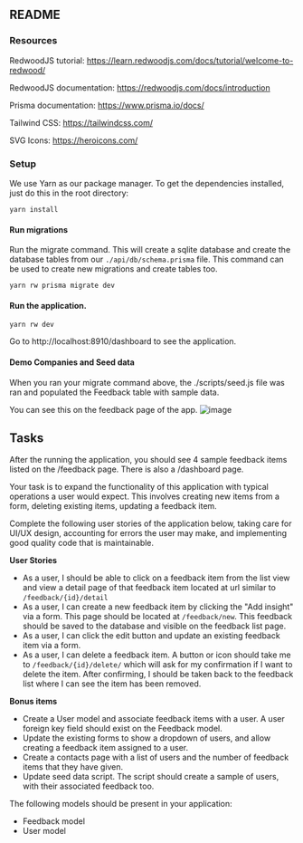 ## README

### Resources

RedwoodJS tutorial: https://learn.redwoodjs.com/docs/tutorial/welcome-to-redwood/

RedwoodJS documentation: https://redwoodjs.com/docs/introduction

Prisma documentation: https://www.prisma.io/docs/

Tailwind CSS: https://tailwindcss.com/

SVG Icons: https://heroicons.com/

### Setup

We use Yarn as our package manager. To get the dependencies installed, just do this in the root directory:

```terminal
yarn install
```

#### Run migrations

Run the migrate command. This will create a sqlite database and create the database tables from our `./api/db/schema.prisma` file. This command can be used to create new migrations and create tables too.

```terminal
yarn rw prisma migrate dev
```

#### Run the application.

```terminal
yarn rw dev
```

Go to http://localhost:8910/dashboard to see the application.

#### Demo Companies and Seed data

When you ran your migrate command above, the ./scripts/seed.js file was ran and populated the Feedback table with sample data.

You can see this on the feedback page of the app.
![image](https://user-images.githubusercontent.com/70818495/111852816-cd20b980-88ee-11eb-8292-29420aadc116.png)

## Tasks

After the running the application, you should see 4 sample feedback items listed on the /feedback page. There is also a /dashboard page.

Your task is to expand the functionality of this application with typical operations a user would expect. This involves creating new items from a form, deleting existing items, updating a feedback item.

Complete the following user stories of the application below, taking care for UI/UX design, accounting for errors the user may make, and implementing good quality code that is maintainable.

**User Stories**

- As a user, I should be able to click on a feedback item from the list view and view a detail page of that feedback item located at url similar to `/feedback/{id}/detail`
- As a user, I can create a new feedback item by clicking the "Add insight" via a form. This page should be located at `/feedback/new`. This feedback should be saved to the database and visible on the feedback list page.
- As a user, I can click the edit button and update an existing feedback item via a form.
- As a user, I can delete a feedback item. A button or icon should take me to `/feedback/{id}/delete/` which will ask for my confirmation if I want to delete the item. After confirming, I should be taken back to the feedback list where I can see the item has been removed.

**Bonus items**
- Create a User model and associate feedback items with a user. A user foreign key field should exist on the Feedback model.
- Update the existing forms to show a dropdown of users, and allow creating a feedback item assigned to a user.
- Create a contacts page with a list of users and the number of feedback items that they have given.
- Update seed data script. The script should create a sample of users, with their associated feedback too.

The following models should be present in your application:

- Feedback model
- User model
